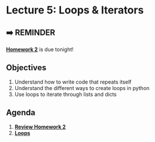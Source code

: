 <!---
{"next":"Lectures_class2/Lecture6.md","title":"Loops & Iterators - 6/4"}
-->

# Lecture 5: Loops & Iterators

## ➡️ REMINDER
**[Homework 2](../Homework/hwk2.md)** is due tonight!

## Objectives

1. Understand how to write code that repeats itself
2. Understand the different ways to create loops in python
3. Use loops to iterate through lists and dicts

## Agenda

1. **[Review Homework 2](../Homework/hwk2.md)**
2. **[Loops](../Topics/loops.md)**